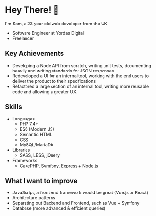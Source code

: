 # Hey There! :wave:

I'm Sam, a 23 year old web developer from the UK
- Software Engineer at Yordas Digital
- Freelancer

## Key Achievements
- Developing a Node API from scratch, writing unit tests, documenting heavily and writing standards for JSON responses
- Redeveloped a UI for an internal tool, working with the end users to deliver the product to their specifications
- Refactored a large section of an internal tool, writing more reusable code and allowing a greater UX. 

## Skills
- Languages
  - PHP 7.4+
  - ES6 (Modern JS)
  - Semantic HTML
  - CSS
  - MySQL/MariaDb
- Libraries
  - SASS, LESS, jQuery
- Frameworks 
  - CakePHP, Symfony, Express + Node.js

## What I want to improve
- JavaScript, a front end framework would be great (Vue.js or React)
- Architecture patterns
- Separating out Backend and Frontend, such as Vue + Symfony 
- Database (more advanced & efficient queries)

